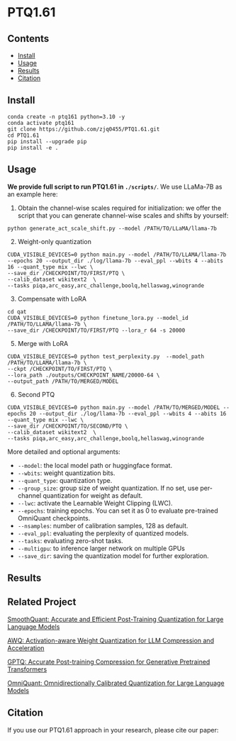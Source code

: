# PTQ1.61


## Contents
- [Install](#install)
- [Usage](#usage)
- [Results](#results)
- [Citation](#citation)

## Install
```
conda create -n ptq161 python=3.10 -y
conda activate ptq161
git clone https://github.com/zjq0455/PTQ1.61.git
cd PTQ1.61
pip install --upgrade pip 
pip install -e .
```

## Usage
**We provide full script to run PTQ1.61 in `./scripts/`**. We use LLaMa-7B as an example here:
1. Obtain the channel-wise scales required for initialization:
we offer the script that you can generate channel-wise scales and shifts by yourself:
```
python generate_act_scale_shift.py --model /PATH/TO/LLaMA/llama-7b
```

2. Weight-only quantization
```
CUDA_VISIBLE_DEVICES=0 python main.py --model /PATH/TO/LLAMA/llama-7b --epochs 20 --output_dir ./log/llama-7b --eval_ppl --wbits 4 --abits 16 --quant_type mix --lwc \
--save_dir /CHECKPOINT/TO/FIRST/PTQ \
--calib_dataset wikitext2  \
--tasks piqa,arc_easy,arc_challenge,boolq,hellaswag,winogrande
```

3. Compensate with LoRA
```
cd qat
CUDA_VISIBLE_DEVICES=0 python finetune_lora.py --model_id /PATH/TO/LLAMA/llama-7b \
--save_dir /CHECKPOINT/TO/FIRST/PTQ --lora_r 64 -s 20000
```
5. Merge with LoRA
```
CUDA_VISIBLE_DEVICES=0 python test_perplexity.py  --model_path /PATH/TO/LLAMA/llama-7b \
--ckpt /CHECKPOINT/TO/FIRST/PTQ \
--lora_path ./outputs/CHECKPOINT_NAME/20000-64 \
--output_path /PATH/TO/MERGED/MODEL
```
6. Second PTQ
```
CUDA_VISIBLE_DEVICES=0 python main.py --model /PATH/TO/MERGED/MODEL --epochs 20 --output_dir ./log/llama-7b --eval_ppl --wbits 4 --abits 16 --quant_type mix --lwc \
--save_dir /CHECKPOINT/TO/SECOND/PTQ \
--calib_dataset wikitext2  \
--tasks piqa,arc_easy,arc_challenge,boolq,hellaswag,winogrande
```

More detailed and optional arguments:
- `--model`: the local model path or huggingface format.
- `--wbits`: weight quantization bits.
- `--quant_type`: quantization type.
- `--group_size`: group size of weight quantization. If no set, use per-channel quantization for weight as default.
- `--lwc`: activate the Learnable Weight Clipping (LWC).
- `--epochs`: training epochs. You can set it as 0 to evaluate pre-trained OmniQuant checkpoints.
- `--nsamples`: number of calibration samples, 128 as default.
- `--eval_ppl`: evaluating the perplexity of quantized models.
- `--tasks`: evaluating zero-shot tasks.
- `--multigpu`: to inference larger network on multiple GPUs
- `--save_dir`: saving the quantization model for further exploration.

## Results


## Related Project
[SmoothQuant: Accurate and Efficient Post-Training Quantization for Large Language Models](https://github.com/mit-han-lab/smoothquant)

[AWQ: Activation-aware Weight Quantization for LLM Compression and Acceleration](https://github.com/mit-han-lab/llm-awq)

[GPTQ: Accurate Post-training Compression for Generative Pretrained Transformers](https://github.com/IST-DASLab/gptq)

[OmniQuant: Omnidirectionally Calibrated Quantization for Large Language Models](https://arxiv.org/abs/2308.13137)

## Citation
If you use our PTQ1.61 approach in your research, please cite our paper:
```

```
